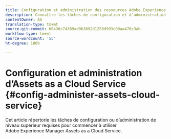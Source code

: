 ```yaml
---
title: Configuration et administration des ressources Adobe Experience Manager as a Cloud Service
description: Connaître les tâches de configuration et d’administration requises pour Assets as a Cloud Service
contentOwner: AG
translation-type: tm+mt
source-git-commit: b0436c74389ad0b3892d1258d993c00aa470c3ab
workflow-type: tm+mt
source-wordcount: '55'
ht-degree: 100%

---
```



# Configuration et administration d’Assets as a Cloud Service {#config-administer-assets-cloud-service}

Cet article répertorie les tâches de configuration ou d’administration de niveau supérieur requises pour commencer à utiliser Adobe Experience Manager Assets as a Cloud Service.

<!-- SCOPE 

Top-level page for all administrative tasks specific to Assets as a Cloud Service.
Backlink to Sites administering content where required.
Some idea is at https://helpx.adobe.com/experience-manager/6-5/assets/using/assets.html though not complete and not so accurate.

* How to monitor health of services
* How to see the running statuses
* How to get service-level reports like usage, performance, uptime, etc.
* Enable asset download by configuring the download servlet. It is disabled to prevent DDOS kind of situations.
* Configure SMTP to enable email notifications.
* Configure search index and visual search's separate index.
* Cloud Manager usage, if any that’s relevant here.
* Steps to integrate with Adobe and third-party solutions. Analytics, Launch, Creative Cloud, etc.
-->

<!-- 
## Work with search indices {#search-index-for-assets-cloud-service}

* Link to this topic for information about Experience Manager's common index https://git.corp.adobe.com/AdobeDocs/experience-manager-cloud-service-prerelease.en/blob/master/help/sites/operations/indexing.html
* Does Assets as a Cloud Service use a separate index for DAM? If yes, document it here.
* How does indexing work for search-focused operations like searching via AAL, DA, etc.
* What about the separate index required for Visual Search functionality? See https://helpx.adobe.com/experience-manager/6-5/assets/using/search-assets.html#configvisualsearch.

-->
